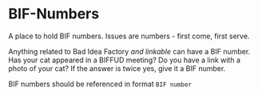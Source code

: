 # BIF-Numbers
A place to hold BIF numbers. Issues are numbers - first come, first serve. 

Anything related to Bad Idea Factory *and linkable* can have a BIF number. Has your cat appeared in a BIFFUD meeting? Do you have a link with a photo of your cat? If the answer is twice yes, give it a BIF number.

BIF numbers should be referenced in format `BIF number`
